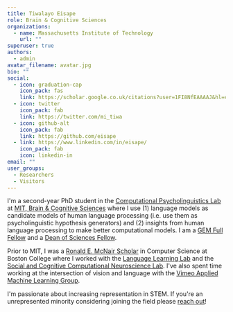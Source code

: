 ```yaml
---
title: Tiwalayo Eisape
role: Brain & Cognitive Sciences
organizations:
  - name: Massachusetts Institute of Technology
    url: ""
superuser: true
authors:
  - admin
avatar_filename: avatar.jpg
bio: ""
social:
  - icon: graduation-cap
    icon_pack: fas
    link: https://scholar.google.co.uk/citations?user=1FI8NfEAAAAJ&hl=en&oi=ao
  - icon: twitter
    icon_pack: fab
    link: https://twitter.com/mi_tiwa
  - icon: github-alt
    icon_pack: fab
    link: https://github.com/eisape
  - link: https://www.linkedin.com/in/eisape/
    icon_pack: fab
    icon: linkedin-in
email: ""
user_groups:
  - Researchers
  - Visitors
---
```

I'm a second-year PhD student in the [Computational Psycholinguistics Lab](http://cpl.mit.edu/) at [MIT, Brain & Cognitive Sciences](https://bcs.mit.edu/) where I use (1) language models as candidate models of human language processing (i.e. use them as psycholinguistic hypothesis generators) and (2) insights from human language processing to make better computational models. I am a [GEM Full Fellow](https://www.gemfellowship.org/students/gem-fellowship-program/) and a [Dean of Sciences Fellow](https://science.mit.edu/about/awards/deans-fellowship-program/).

Prior to MIT, I was a [Ronald E. McNair Scholar](https://mcnairscholars.com/) in Computer Science at Boston College where I worked with the [Language Learning Lab](http://l3atbc.org/) and the [Social and Cognitive Computational Neuroscience Lab](https://sccnlab.bc.edu/). I've also spent time working at the intersection of vision and language with the [Vimeo Applied Machine Learning Group](https://vimeo.com/).

I'm passionate about increasing representation in STEM. If you're an unrepresented minority considering joining the field please [reach out](https://eisa.pe/#contact)!